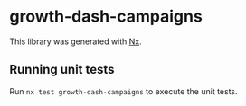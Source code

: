# growth-dash-campaigns

This library was generated with [Nx](https://nx.dev).

## Running unit tests

Run `nx test growth-dash-campaigns` to execute the unit tests.
